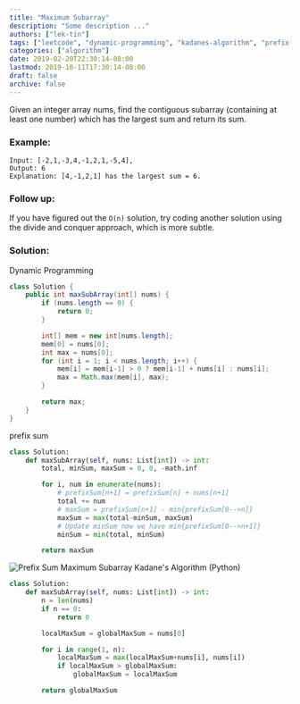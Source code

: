 ```yaml
---
title: "Maximum Subarray"
description: "Some description ..."
authors: ["lek-tin"]
tags: ["leetcode", "dynamic-programming", "kadanes-algorithm", "prefix-sum"]
categories: ["algorithm"]
date: 2019-02-20T22:30:14-08:00
lastmod: 2019-10-11T17:30:14-08:00
draft: false
archive: false
---
```

Given an integer array nums, find the contiguous subarray (containing at least one number) which has the largest sum and return its sum.

### Example:
```
Input: [-2,1,-3,4,-1,2,1,-5,4],
Output: 6
Explanation: [4,-1,2,1] has the largest sum = 6.
```
### Follow up:
If you have figured out the `O(n)` solution, try coding another solution using the divide and conquer approach, which is more subtle.

### Solution:
Dynamic Programming
```java
class Solution {
    public int maxSubArray(int[] nums) {
        if (nums.length == 0) {
            return 0;
        }

        int[] mem = new int[nums.length];
        mem[0] = nums[0];
        int max = nums[0];
        for (int i = 1; i < nums.length; i++) {
            mem[i] = mem[i-1] > 0 ? mem[i-1] + nums[i] : nums[i];
            max = Math.max(mem[i], max);
        }

        return max;
    }
}
```
prefix sum
```python
class Solution:
    def maxSubArray(self, nums: List[int]) -> int:
        total, minSum, maxSum = 0, 0, -math.inf

        for i, num in enumerate(nums):
            # prefixSum[n+1] = prefixSum[n] + nums[n+1]
            total += num
            # maxSum = prefixSum[n+1] - min{prefixSum[0-->n]}
            maxSum = max(total-minSum, maxSum)
            # Update minSum now we have min{prefixSum[0-->n+1]}
            minSum = min(total, minSum)

        return maxSum
```
![Prefix Sum Maximum Subarray](/img/post/prefix-sum-maximum-subarray.jpeg)
Kadane's Algorithm (Python)
```python
class Solution:
    def maxSubArray(self, nums: List[int]) -> int:
        n = len(nums)
        if n == 0:
            return 0

        localMaxSum = globalMaxSum = nums[0]

        for i in range(1, n):
            localMaxSum = max(localMaxSum+nums[i], nums[i])
            if localMaxSum > globalMaxSum:
                globalMaxSum = localMaxSum

        return globalMaxSum
```